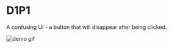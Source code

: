 # D1P1
A confusing UI - a button that will disappear after being clicked.

![demo gif](https://github.com/youozhan/mfadt-majorstudio-1/raw/master/D1P1/img/click%20me.gif "Gif demo-ing the behavior")